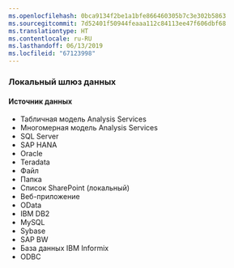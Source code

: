 ```yaml
---
ms.openlocfilehash: 0bca9134f2be1a1bfe866460305b7c3e302b5863
ms.sourcegitcommit: 7d52401f50944feaaa112c84113ee47f606dbf68
ms.translationtype: HT
ms.contentlocale: ru-RU
ms.lasthandoff: 06/13/2019
ms.locfileid: "67123998"
---
```

### <a name="on-premises-data-gateway"></a>Локальный шлюз данных

#### <a name="data-source"></a>Источник данных

* Табличная модель Analysis Services
* Многомерная модель Analysis Services
* SQL Server
* SAP HANA
* Oracle
* Teradata
* Файл
* Папка
* Список SharePoint (локальный)
* Веб-приложение
* OData
* IBM DB2
* MySQL
* Sybase
* SAP BW
* База данных IBM Informix
* ODBC

